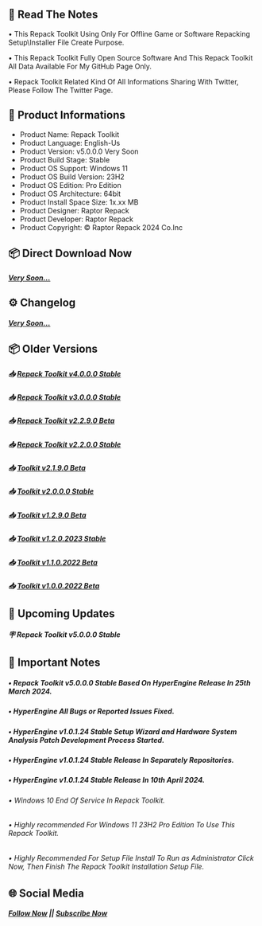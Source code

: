 ## 📝 Read The Notes

• This Repack Toolkit Using Only For Offline Game or Software Repacking Setup\Installer File Create Purpose.

• This Repack Toolkit Fully Open Source Software And This Repack Toolkit All Data Available For My GitHub Page Only.

• Repack Toolkit Related Kind Of All Informations Sharing With Twitter, Please Follow The Twitter Page.

## 📑 Product Informations

- Product Name: Repack Toolkit
- Product Language: English-Us
- Product Version: v5.0.0.0 Very Soon
- Product Build Stage: Stable
- Product OS Support: Windows 11
- Product OS Build Version: 23H2
- Product OS Edition: Pro Edition
- Product OS Architecture: 64bit
- Product Install Space Size: 1x.xx MB
- Product Designer: Raptor Repack
- Product Developer: Raptor Repack
- Product Copyright: © Raptor Repack 2024 Co.Inc

## 📦 Direct Download Now

##### [Very Soon...](https://github.com/RaptorRepack/RepackToolkit)

## ⚙️ Changelog

##### [Very Soon...](https://github.com/RaptorRepack/RepackToolkit)

## 📦 Older Versions

##### 📥 [Repack Toolkit v4.0.0.0 Stable](https://github.com/RaptorRepack/RepackToolkit/releases/tag/v4.0.0.0)

##### 📥 [Repack Toolkit v3.0.0.0 Stable](https://github.com/RaptorRepack/RepackToolkit/releases/tag/v3.0.0.0)

##### 📥 [Repack Toolkit v2.2.9.0 Beta](https://github.com/RaptorRepack/RepackToolkit/releases/tag/v2.2.9.0)

##### 📥 [Repack Toolkit v2.2.0.0 Stable](https://github.com/RaptorRepack/RepackToolkit/releases/tag/v2.2.0.0)

##### 📥 [Toolkit v2.1.9.0 Beta](https://github.com/RaptorRepack/RepackToolkit/releases/tag/v2.1.9.0)

##### 📥 [Toolkit v2.0.0.0 Stable](https://github.com/RaptorRepack/RepackToolkit/releases/tag/v2.0.0.0)

##### 📥 [Toolkit v1.2.9.0 Beta](https://github.com/RaptorRepack/RepackToolkit/releases/tag/v1.2.9.0)

##### 📥 [Toolkit v1.2.0.2023 Stable](https://github.com/RaptorRepack/RepackToolkit/releases/tag/v1.2.0.0)

##### 📥 [Toolkit v1.1.0.2022 Beta](https://github.com/RaptorRepack/RepackToolkit/releases/tag/v1.1.0.0)

##### 📥 [Toolkit v1.0.0.2022 Beta](https://github.com/RaptorRepack/RepackToolkit/releases/tag/v1.0.0.0)

## 📢 Upcoming Updates

##### 🪧 Repack Toolkit v5.0.0.0 Stable

## 📝 Important Notes

##### • Repack Toolkit v5.0.0.0 Stable Based On HyperEngine Release In 25th March 2024.

##### • HyperEngine All Bugs or Reported Issues Fixed.

##### • HyperEngine v1.0.1.24 Stable Setup Wizard and Hardware System Analysis Patch Development Process Started.

##### • HyperEngine v1.0.1.24 Stable Release In Separately Repositories.

##### • HyperEngine v1.0.1.24 Stable Release In 10th April 2024.

###### *• Windows 10 End Of Service In Repack Toolkit.*

###### *• Highly recommended For Windows 11 23H2 Pro Edition To Use This Repack Toolkit.*

###### *• Highly Recommended For Setup File Install To Run as Administrator Click Now, Then Finish The Repack Toolkit Installation Setup File.*

## 🌐 Social Media

##### [Follow Now](https://twitter.com/raptorrepack) || [Subscribe Now](https://youtube.com/@RaptorRepack)

